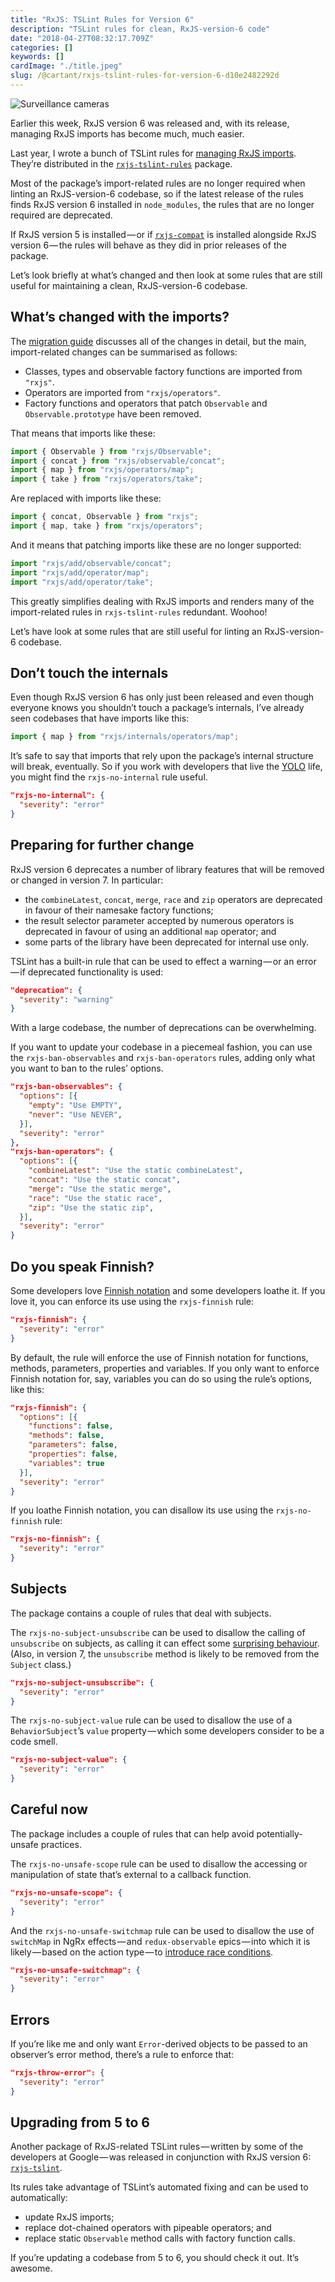 ```yaml
---
title: "RxJS: TSLint Rules for Version 6"
description: "TSLint rules for clean, RxJS-version-6 code"
date: "2018-04-27T08:32:17.709Z"
categories: []
keywords: []
cardImage: "./title.jpeg"
slug: /@cartant/rxjs-tslint-rules-for-version-6-d10e2482292d
---
```


![Surveillance cameras](title.jpeg "Photo by Scott Webb on Unsplash")

Earlier this week, RxJS version 6 was released and, with its release, managing RxJS imports has become much, much easier.

Last year, I wrote a bunch of TSLint rules for [managing RxJS imports](/managing-rxjs-imports-with-tslint/). They’re distributed in the [`rxjs-tslint-rules`](https://github.com/cartant/rxjs-tslint-rules) package.

Most of the package’s import-related rules are no longer required when linting an RxJS-version-6 codebase, so if the latest release of the rules finds RxJS version 6 installed in `node_modules`, the rules that are no longer required are deprecated.

If RxJS version 5 is installed — or if [`rxjs-compat`](https://github.com/ReactiveX/rxjs/blob/7cff11cc20bfb2aa5c496576501d5889da1dcb4d/MIGRATION.md) is installed alongside RxJS version 6 — the rules will behave as they did in prior releases of the package.

Let’s look briefly at what’s changed and then look at some rules that are still useful for maintaining a clean, RxJS-version-6 codebase.

## What’s changed with the imports?

The [migration guide](https://github.com/ReactiveX/rxjs/blob/7cff11cc20bfb2aa5c496576501d5889da1dcb4d/MIGRATION.md) discusses all of the changes in detail, but the main, import-related changes can be summarised as follows:

- Classes, types and observable factory functions are imported from `"rxjs"`.
- Operators are imported from `"rxjs/operators"`.
- Factory functions and operators that patch `Observable` and `Observable.prototype` have been removed.

That means that imports like these:

```ts
import { Observable } from "rxjs/Observable";
import { concat } from "rxjs/observable/concat";
import { map } from "rxjs/operators/map";
import { take } from "rxjs/operators/take";
```

Are replaced with imports like these:

```ts
import { concat, Observable } from "rxjs";
import { map, take } from "rxjs/operators";
```

And it means that patching imports like these are no longer supported:

```ts
import "rxjs/add/observable/concat";
import "rxjs/add/operator/map";
import "rxjs/add/operator/take";
```

This greatly simplifies dealing with RxJS imports and renders many of the import-related rules in `rxjs-tslint-rules` redundant. Woohoo!

Let’s have look at some rules that are still useful for linting an RxJS-version-6 codebase.

## Don’t touch the internals

Even though RxJS version 6 has only just been released and even though everyone knows you shouldn’t touch a package’s internals, I’ve already seen codebases that have imports like this:

```ts
import { map } from "rxjs/internals/operators/map";
```

It’s safe to say that imports that rely upon the package’s internal structure will break, eventually. So if you work with developers that live the [YOLO](https://en.m.wikipedia.org/wiki/YOLO_%28aphorism%29) life, you might find the `rxjs-no-internal` rule useful.

```json
"rxjs-no-internal": {
  "severity": "error"
}
```

## Preparing for further change

RxJS version 6 deprecates a number of library features that will be removed or changed in version 7. In particular:

- the `combineLatest`, `concat`, `merge`, `race` and `zip` operators are deprecated in favour of their namesake factory functions;
- the result selector parameter accepted by numerous operators is deprecated in favour of using an additional `map` operator; and
- some parts of the library have been deprecated for internal use only.

TSLint has a built-in rule that can be used to effect a warning — or an error — if deprecated functionality is used:

```json
"deprecation": {
  "severity": "warning"
}
```

With a large codebase, the number of deprecations can be overwhelming.

If you want to update your codebase in a piecemeal fashion, you can use the `rxjs-ban-observables` and `rxjs-ban-operators` rules, adding only what you want to ban to the rules’ options.

```json
"rxjs-ban-observables": {
  "options": [{
    "empty": "Use EMPTY",
    "never": "Use NEVER",
  }],
  "severity": "error"
},
"rxjs-ban-operators": {
  "options": [{
    "combineLatest": "Use the static combineLatest",
    "concat": "Use the static concat",
    "merge": "Use the static merge",
    "race": "Use the static race",
    "zip": "Use the static zip",
  }],
  "severity": "error"
}
```

## Do you speak Finnish?

Some developers love [Finnish notation](https://medium.com/@benlesh/observables-and-finnish-notation-df8356ed1c9b) and some developers loathe it. If you love it, you can enforce its use using the `rxjs-finnish` rule:

```json
"rxjs-finnish": {
  "severity": "error"
}
```

By default, the rule will enforce the use of Finnish notation for functions, methods, parameters, properties and variables. If you only want to enforce Finnish notation for, say, variables you can do so using the rule’s options, like this:

```json
"rxjs-finnish": {
  "options": [{
    "functions": false,
    "methods": false,
    "parameters": false,
    "properties": false,
    "variables": true
  }],
  "severity": "error"
}
```

If you loathe Finnish notation, you can disallow its use using the `rxjs-no-finnish` rule:

```json
"rxjs-no-finnish": {
  "severity": "error"
}
```

## Subjects

The package contains a couple of rules that deal with subjects.

The `rxjs-no-subject-unsubscribe` can be used to disallow the calling of `unsubscribe` on subjects, as calling it can effect some [surprising behaviour](/closed-subjects/).(Also, in version 7, the `unsubscribe` method is likely to be removed from the `Subject` class.)

```json
"rxjs-no-subject-unsubscribe": {
  "severity": "error"
}
```

The `rxjs-no-subject-value` rule can be used to disallow the use of a `BehaviorSubject`’s `value` property — which some developers consider to be a code smell.

```json
"rxjs-no-subject-value": {
  "severity": "error"
}
```

## Careful now

The package includes a couple of rules that can help avoid potentially-unsafe practices.

The `rxjs-no-unsafe-scope` rule can be used to disallow the accessing or manipulation of state that’s external to a callback function.

```json
"rxjs-no-unsafe-scope": {
  "severity": "error"
}
```

And the `rxjs-no-unsafe-switchmap` rule can be used to disallow the use of `switchMap` in NgRx effects — and `redux-observable` epics — into which it is likely — based on the action type — to [introduce race conditions](/avoiding-switchmap-related-bugs/).

```json
"rxjs-no-unsafe-switchmap": {
  "severity": "error"
}
```

## Errors

If you’re like me and only want `Error`\-derived objects to be passed to an observer’s error method, there’s a rule to enforce that:

```json
"rxjs-throw-error": {
  "severity": "error"
}
```

## Upgrading from 5 to 6

Another package of RxJS-related TSLint rules — written by some of the developers at Google — was released in conjunction with RxJS version 6: [`rxjs-tslint`](https://github.com/ReactiveX/rxjs-tslint).

Its rules take advantage of TSLint’s automated fixing and can be used to automatically:

- update RxJS imports;
- replace dot-chained operators with pipeable operators; and
- replace static `Observable` method calls with factory function calls.

If you’re updating a codebase from 5 to 6, you should check it out. It’s awesome.

